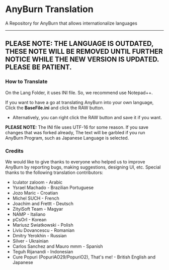 # AnyBurn Translation
A Repository for AnyBurn that allows internationalize languages

----
PLEASE NOTE: THE LANGUAGE IS OUTDATED, THESE NOTE WILL BE REMOVED UNTIL FURTHER NOTICE WHILE THE NEW VERSION IS UPDATED. PLEASE BE PATIENT.
----

### How to Translate
On the Lang Folder, it uses INI file. So, we recommend use Notepad++.

If you want to have a go at translating AnyBurn into your own language, Click the **BaseFile.ini** and click the RAW button.
* Alternatively, you can right click the RAW button and save it if you want.

**PLEASE NOTE:** The INI file uses UTF-16 for some reason. If you save changes that was forked already, The text will be garbled if you run AnyBurn Program, such as Japanese Language is selected.

### Credits
We would like to give thanks to everyone who helped us to improve AnyBurn by reporting bugs, making suggestions, designing UI, etc. Special thanks to the following translation contributors:

* lculator zaloom - Arabic
* Ysrael Machado - Brazilian Portuguese
* Jozo Maric - Croatian
* Michel SUCH - French
* Joachim and Frettt - Deutsch
* ZityiSoft Team - Magyar
* NAMP - Italiano
* pCsOrI - Korean
* Mariusz Swiatkowski - Polish
* Liviu Dovancescu - Romanian
* Dmitry Yerokhin - Russian
* Silver - Ukrainian
* Carlos Sanchez and Mauro mmm - Spanish
* Teguh Rijanandi - Indonesian
* Cure Popuri (PopuriAO29/PopuriO2), That's me! - British English and Japanese

